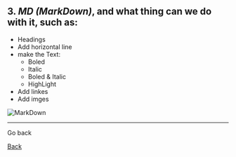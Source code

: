  ## 3. ***MD (MarkDown)***, and what thing can we do with it, such as:
* Headings
 * Add horizontal line
 * make the Text:
    * Boled
    * Italic
    * Boled & Italic
    * HighLight
* Add linkes
* Add imges

![MarkDown](https://upload.wikimedia.org/wikipedia/commons/thumb/4/48/Markdown-mark.svg/1200px-Markdown-mark.svg.png)
  
***

Go back

[Back](README.md)